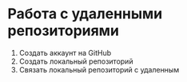 # Работа с удаленными репозиториями
1. Создать аккаунт на GitHub
2. Создать локальный репозиторий
3. Связать локальный репозиторий с удаленным
